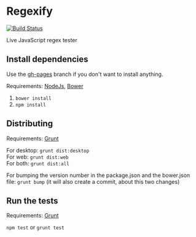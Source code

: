 # Regexify

[![Build Status](https://travis-ci.org/loonkwil/regexify.png)](https://travis-ci.org/loonkwil/regexify)

Live JavaScript regex tester

## Install dependencies

Use the [gh-pages](https://github.com/sekedus/regexify/tree/gh-pages) branch
if you don't want to install anything.

Requirements: [NodeJs](http://nodejs.org), [Bower](http://bower.io)

 1. `bower install`
 2. `npm install`

## Distributing

Requirements: [Grunt](http://gruntjs.com)

For desktop: `grunt dist:desktop`  
For web: `grunt dist:web`  
For both: `grunt dist:all`  

For bumping the version number in the package.json and the bower.json file:
`grunt bump` (it will also create a commit, about this two changes)

## Run the tests

Requirements: [Grunt](http://gruntjs.com)

`npm test` or `grunt test`
